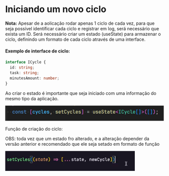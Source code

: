 # Iniciando um novo ciclo

**Nota:** Apesar de a aolicação rodar apenas 1 ciclo de cada vez, para que seja possível identificar cada ciclo e registrar em log, será necessário que exista um ID. Será necessário criar um estado (useState) para armazenar o ciclo, definindo um formato de cada ciclo através de uma interface.

#### Exemplo de interface de ciclo:

```typescript
interface ICycle {
  id: string;
  task: string;
  minutesAmount: number;
}
```

Ao criar o estado é importante que seja iniciado com uma informação do mesmo tipo da aplicação.

![1745956334202](images/ciclos/1745956334202.png)

Função de criação do ciclo:

OBS: toda vez que um estado fro alterado, e a alteração depender da versão anterior e recomendado que ele seja setado em formato de função

![1745677399654](images/ciclos/1745677399654.png)
